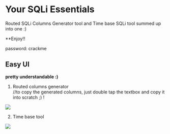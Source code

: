 # Your SQLi Essentials
Routed SQLi Columns Generator tool and Time base SQLi tool summed up into one :)

**Enjoy!!

password: crackme

##  Easy UI
**pretty understandable :)**

1. Routed columns generator
<br>//to copy the generated columns, just double tap the textbox and copy it into scratch ;) !
<img src="https://dan1337.altervista.org/images/2.JPG">

2. Time base tool

<img src="https://dan1337.altervista.org/images/1.jpg">


